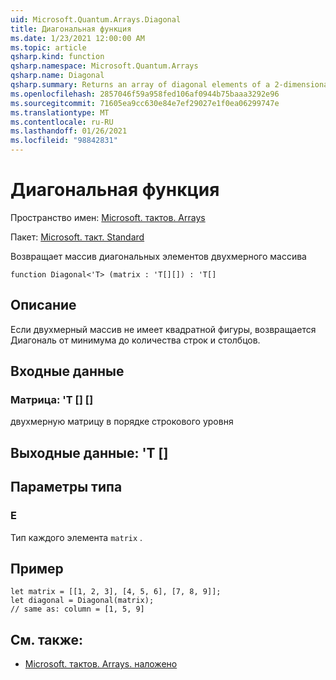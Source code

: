 ```yaml
---
uid: Microsoft.Quantum.Arrays.Diagonal
title: Диагональная функция
ms.date: 1/23/2021 12:00:00 AM
ms.topic: article
qsharp.kind: function
qsharp.namespace: Microsoft.Quantum.Arrays
qsharp.name: Diagonal
qsharp.summary: Returns an array of diagonal elements of a 2-dimensional array
ms.openlocfilehash: 2857046f59a958fed106af0944b75baaa3292e96
ms.sourcegitcommit: 71605ea9cc630e84e7ef29027e1f0ea06299747e
ms.translationtype: MT
ms.contentlocale: ru-RU
ms.lasthandoff: 01/26/2021
ms.locfileid: "98842831"
---
```

# <a name="diagonal-function"></a>Диагональная функция

Пространство имен: [Microsoft. тактов. Arrays](xref:Microsoft.Quantum.Arrays)

Пакет: [Microsoft. такт. Standard](https://nuget.org/packages/Microsoft.Quantum.Standard)


Возвращает массив диагональных элементов двухмерного массива

```qsharp
function Diagonal<'T> (matrix : 'T[][]) : 'T[]
```


## <a name="description"></a>Описание

Если двухмерный массив не имеет квадратной фигуры, возвращается Диагональ от минимума до количества строк и столбцов.

## <a name="input"></a>Входные данные

### <a name="matrix--t"></a>Матрица: 'T [] []

двухмерную матрицу в порядке строкового уровня



## <a name="output--t"></a>Выходные данные: 'T []



## <a name="type-parameters"></a>Параметры типа

### <a name="t"></a>Е

Тип каждого элемента `matrix` .

## <a name="example"></a>Пример

```qsharp
let matrix = [[1, 2, 3], [4, 5, 6], [7, 8, 9]];
let diagonal = Diagonal(matrix);
// same as: column = [1, 5, 9]
```

## <a name="see-also"></a>См. также:

- [Microsoft. тактов. Arrays. наложено](xref:Microsoft.Quantum.Arrays.Transposed)